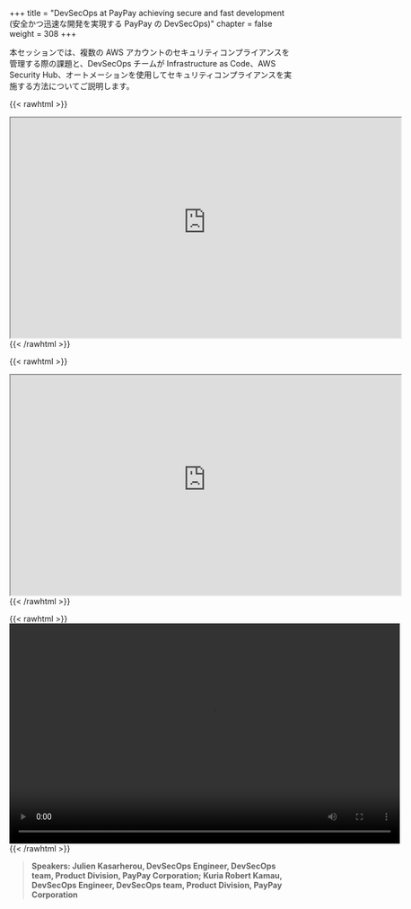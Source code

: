 +++
title = "DevSecOps at PayPay achieving secure and fast development (安全かつ迅速な開発を実現する PayPay の DevSecOps)"
chapter = false
weight = 308
+++

本セッションでは、複数の AWS アカウントのセキュリティコンプライアンスを管理する際の課題と、DevSecOps チームが Infrastructure as Code、AWS Security Hub、オートメーションを使用してセキュリティコンプライアンスを実施する方法についてご説明します。

{{< rawhtml >}}
<iframe src="https://awssecurityroadshowjapan2021.s3.ap-northeast-1.amazonaws.com/OnDemandTracks/fin_track_3_1.pdf" width="696" height="392"></iframe>
{{< /rawhtml >}}

{{< rawhtml >}}
<iframe src="https://awssecurityroadshowjapan2021.s3.ap-northeast-1.amazonaws.com/OnDemandTracks/fin_track_3_2.pdf" width="696" height="392"></iframe>
{{< /rawhtml >}}

{{< rawhtml >}}
<video width="696" height="392" controls>
  <source src="https://awssecurityroadshowjapan2021.s3.ap-northeast-1.amazonaws.com/OnDemandTracks/fin_track_3.mp4" type="video/mp4">
  Your browser doesn't support video.
</video>
{{< /rawhtml >}}

>  **Speakers: Julien Kasarherou, DevSecOps Engineer, DevSecOps team, Product Division, PayPay Corporation; Kuria Robert Kamau, DevSecOps Engineer, DevSecOps team, Product Division, PayPay Corporation** 

